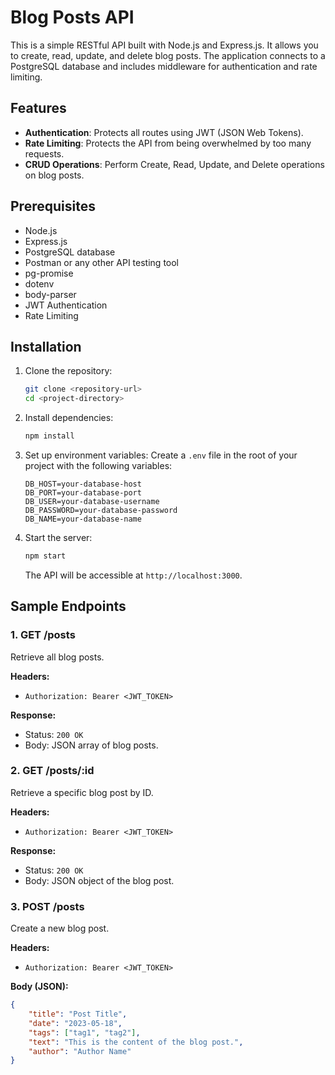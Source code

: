 # Blog Posts API

This is a simple RESTful API built with Node.js and Express.js. It allows you to create, read, update, and delete blog posts. The application connects to a PostgreSQL database and includes middleware for authentication and rate limiting.

## Features

- **Authentication**: Protects all routes using JWT (JSON Web Tokens).
- **Rate Limiting**: Protects the API from being overwhelmed by too many requests.
- **CRUD Operations**: Perform Create, Read, Update, and Delete operations on blog posts.

## Prerequisites

- Node.js
- Express.js
- PostgreSQL database
- Postman or any other API testing tool
- pg-promise
- dotenv
- body-parser
- JWT Authentication
- Rate Limiting

## Installation

1. Clone the repository:
    ```bash
    git clone <repository-url>
    cd <project-directory>
    ```

2. Install dependencies:
    ```bash
    npm install
    ```

3. Set up environment variables:
    Create a `.env` file in the root of your project with the following variables:
    ```env
    DB_HOST=your-database-host
    DB_PORT=your-database-port
    DB_USER=your-database-username
    DB_PASSWORD=your-database-password
    DB_NAME=your-database-name
    ```

4. Start the server:
    ```bash
    npm start
    ```

    The API will be accessible at `http://localhost:3000`.

## Sample Endpoints

### 1. **GET /posts**
Retrieve all blog posts.

**Headers:**
- `Authorization: Bearer <JWT_TOKEN>`

**Response:**
- Status: `200 OK`
- Body: JSON array of blog posts.

### 2. **GET /posts/:id**
Retrieve a specific blog post by ID.

**Headers:**
- `Authorization: Bearer <JWT_TOKEN>`

**Response:**
- Status: `200 OK`
- Body: JSON object of the blog post.

### 3. **POST /posts**
Create a new blog post.

**Headers:**
- `Authorization: Bearer <JWT_TOKEN>`

**Body (JSON):**
```json
{
    "title": "Post Title",
    "date": "2023-05-18",
    "tags": ["tag1", "tag2"],
    "text": "This is the content of the blog post.",
    "author": "Author Name"
}

